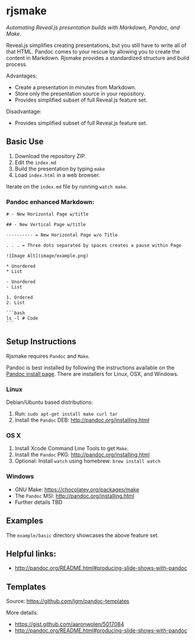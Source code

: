 # rjsmake

*Automating Reveal.js presentation builds with Markdown, Pandoc, and Make.*

Reveal.js simplifies creating presentations, but you still have to write all of
that HTML. Pandoc comes to your rescue by allowing you to create the content in
Markdown. Rjsmake provides a standardized structure and build process.

Advantages:
* Create a presentation in minutes from Markdown.
* Store only the presentation source in your repository.
* Provides simplified subset of full Reveal.js feature set.

Disadvantage:
* Provides simplified subset of full Reveal.js feature set.

## Basic Use

1. Download the repository ZIP.
2. Edit the `index.md`
3. Build the presentation by typing `make`
4. Load `index.html` in a web browser.

Iterate on the `index.md` file by running `watch make`.

### Pandoc enhanced Markdown:

    # - New Horizontal Page w/title

    ## - New Vertical Page w/title

    ---------- = New Horizontal Page w/o Title

    . . . = Three dots separated by spaces creates a pause within Page

    ![Image Alt](image/example.png)

    * Unordered
    * List

    - Unordered
    - List

    1. Ordered
    2. List

    ```bash
    ls -l # Code
    ```


## Setup Instructions

Rjsmake requires `Pandoc` and `Make`.

Pandoc is best installed by following the instructions available on the
[Pandoc install page](http://pandoc.org/installing.html). There are installers
for Linux, OSX, and Windows.

### Linux

Debian/Ubuntu based distributions:

1. Run: `sudo apt-get install make curl tar`
2. Install the `Pandoc` DEB: http://pandoc.org/installing.html

### OS X

1. Install Xcode Command Line Tools to get `Make`.
2. Install the `Pandoc` PKG: http://pandoc.org/installing.html
3. Optional: Install `watch` using homebrew: `brew install watch`

### Windows

* GNU Make: https://chocolatey.org/packages/make
* The `Pandoc` MSI: http://pandoc.org/installing.html
* Further details TBD

## Examples

The `example/basic` directory showcases the above feature set.

## Helpful links:

* http://pandoc.org/README.html#producing-slide-shows-with-pandoc

## Templates

Source: https://github.com/jgm/pandoc-templates

More details:  
* https://gist.github.com/aaronwolen/5017084
* http://pandoc.org/README.html#producing-slide-shows-with-pandoc
